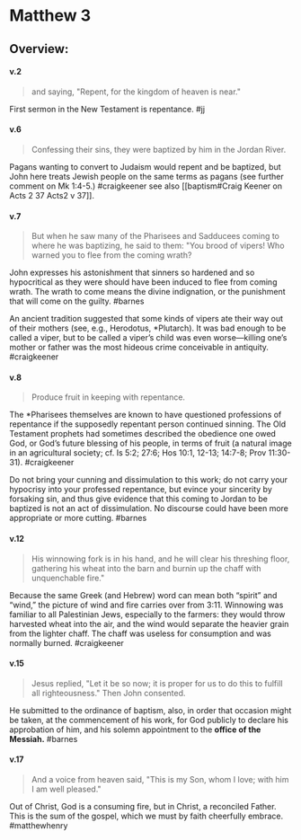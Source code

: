 # Matthew 3

## Overview:


#### v.2
>and saying, "Repent, for the kingdom of heaven is near."

First sermon in the New Testament is repentance.
#jj 

#### v.6
>Confessing their sins, they were baptized by him in the Jordan River.

Pagans wanting to convert to Judaism would repent and be baptized, but John here treats Jewish people on the same terms as pagans (see further comment on Mk 1:4-5.)
#craigkeener see also [[baptism#Craig Keener on Acts 2 37 Acts2 v 37]].

#### v.7
>But when he saw many of the Pharisees and Sadducees coming to where he was baptizing, he said to them: "You brood of vipers! Who warned you to flee from the coming wrath?

John expresses his astonishment that sinners so hardened and so hypocritical as they were should have been induced to flee from coming wrath. The wrath to come means the divine indignation, or the punishment that will come on the guilty.
#barnes 

An ancient tradition suggested that some kinds of vipers ate their way out of their mothers (see, e.g., Herodotus, \*Plutarch). It was bad enough to be called a viper, but to be called a viper’s child was even worse—killing one’s mother or father was the most hideous crime conceivable in antiquity.
#craigkeener 

#### v.8
>Produce fruit in keeping with repentance.

The \*Pharisees themselves are known to have questioned professions of repentance if the supposedly repentant person continued sinning. The Old Testament prophets had sometimes described the obedience one owed God, or God’s future blessing of his people, in terms of fruit (a natural image in an agricultural society; cf. Is 5:2; 27:6; Hos 10:1, 12-13; 14:7-8; Prov 11:30-31).
#craigkeener 

Do not bring your cunning and dissimulation to this work; do not carry your hypocrisy into your professed repentance, but evince your sincerity by forsaking sin, and thus give evidence that this coming to Jordan to be baptized is not an act of dissimulation. No discourse could have been more appropriate or more cutting.
#barnes 

#### v.12
>His winnowing fork is in his hand, and he will clear his threshing floor, gathering his wheat into the barn and burnin up the chaff with unquenchable fire."

Because the same Greek (and Hebrew) word can mean both “spirit” and “wind,” the picture of wind and fire carries over from 3:11. Winnowing was familiar to all Palestinian Jews, especially to the farmers: they would throw harvested wheat into the air, and the wind would separate the heavier grain from the lighter chaff. The chaff was useless for consumption and was normally burned.
#craigkeener 

#### v.15
>Jesus replied, "Let it be so now; it is proper for us to do this to fulfill all righteousness." Then John consented.

He submitted to the ordinance of baptism, also, in order that occasion might be taken, at the commencement of his work, for God publicly to declare his approbation of him, and his solemn appointment to the **office of the Messiah.**
#barnes 

#### v.17
>And a voice from heaven said, "This is my Son, whom I love; with him I am well pleased."

Out of Christ, God is a consuming fire, but in Christ, a reconciled Father. This is the sum of the gospel, which we must by faith cheerfully embrace.
#matthewhenry 

